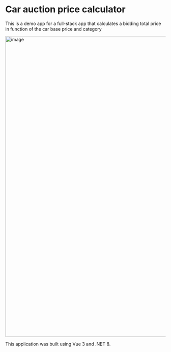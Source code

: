 # Car auction price calculator
This is a demo app for a full-stack app that calculates a bidding total price in function of the car base price and category

<img width="1861" height="943" alt="image" src="https://github.com/user-attachments/assets/da95c321-df03-456a-b654-ca950c1c99d6" />

This application was built using Vue 3 and .NET 8.
